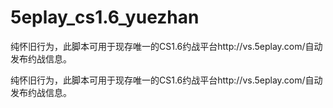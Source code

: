 # 5eplay_cs1.6_yuezhan
纯怀旧行为，此脚本可用于现存唯一的CS1.6约战平台http://vs.5eplay.com/自动发布约战信息。

纯怀旧行为，此脚本可用于现存唯一的CS1.6约战平台http://vs.5eplay.com/自动发布约战信息。
